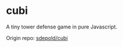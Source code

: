 # cubi

A tiny tower defense game in pure Javascript.

Origin repo: [sdepold/cubi](https://github.com/sdepold/cubi)
